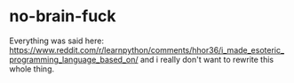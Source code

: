 # no-brain-fuck

Everything was said here: https://www.reddit.com/r/learnpython/comments/hhor36/i_made_esoteric_programming_language_based_on/ and i really don't want to rewrite this whole thing.
